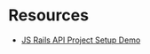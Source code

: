 # Resources

- [JS Rails API Project Setup Demo](https://github.com/learn-co-curriculum/mod3-project-week-setup-example)